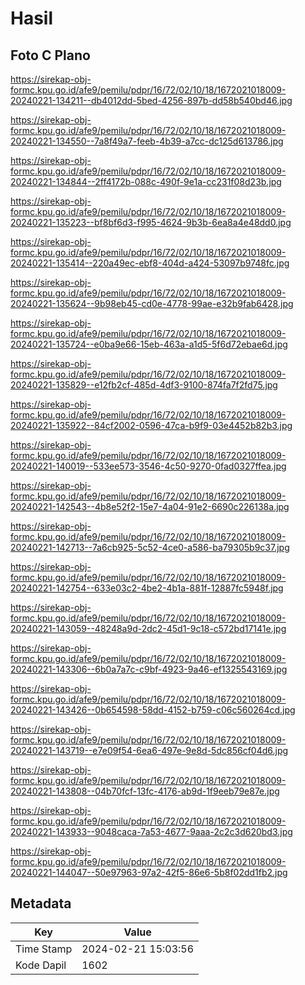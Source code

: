 # Hasil

## Foto C Plano

https://sirekap-obj-formc.kpu.go.id/afe9/pemilu/pdpr/16/72/02/10/18/1672021018009-20240221-134211--db4012dd-5bed-4256-897b-dd58b540bd46.jpg

https://sirekap-obj-formc.kpu.go.id/afe9/pemilu/pdpr/16/72/02/10/18/1672021018009-20240221-134550--7a8f49a7-feeb-4b39-a7cc-dc125d613786.jpg

https://sirekap-obj-formc.kpu.go.id/afe9/pemilu/pdpr/16/72/02/10/18/1672021018009-20240221-134844--2ff4172b-088c-490f-9e1a-cc231f08d23b.jpg

https://sirekap-obj-formc.kpu.go.id/afe9/pemilu/pdpr/16/72/02/10/18/1672021018009-20240221-135223--bf8bf6d3-f995-4624-9b3b-6ea8a4e48dd0.jpg

https://sirekap-obj-formc.kpu.go.id/afe9/pemilu/pdpr/16/72/02/10/18/1672021018009-20240221-135414--220a49ec-ebf8-404d-a424-53097b9748fc.jpg

https://sirekap-obj-formc.kpu.go.id/afe9/pemilu/pdpr/16/72/02/10/18/1672021018009-20240221-135624--9b98eb45-cd0e-4778-99ae-e32b9fab6428.jpg

https://sirekap-obj-formc.kpu.go.id/afe9/pemilu/pdpr/16/72/02/10/18/1672021018009-20240221-135724--e0ba9e66-15eb-463a-a1d5-5f6d72ebae6d.jpg

https://sirekap-obj-formc.kpu.go.id/afe9/pemilu/pdpr/16/72/02/10/18/1672021018009-20240221-135829--e12fb2cf-485d-4df3-9100-874fa7f2fd75.jpg

https://sirekap-obj-formc.kpu.go.id/afe9/pemilu/pdpr/16/72/02/10/18/1672021018009-20240221-135922--84cf2002-0596-47ca-b9f9-03e4452b82b3.jpg

https://sirekap-obj-formc.kpu.go.id/afe9/pemilu/pdpr/16/72/02/10/18/1672021018009-20240221-140019--533ee573-3546-4c50-9270-0fad0327ffea.jpg

https://sirekap-obj-formc.kpu.go.id/afe9/pemilu/pdpr/16/72/02/10/18/1672021018009-20240221-142543--4b8e52f2-15e7-4a04-91e2-6690c226138a.jpg

https://sirekap-obj-formc.kpu.go.id/afe9/pemilu/pdpr/16/72/02/10/18/1672021018009-20240221-142713--7a6cb925-5c52-4ce0-a586-ba79305b9c37.jpg

https://sirekap-obj-formc.kpu.go.id/afe9/pemilu/pdpr/16/72/02/10/18/1672021018009-20240221-142754--633e03c2-4be2-4b1a-881f-12887fc5948f.jpg

https://sirekap-obj-formc.kpu.go.id/afe9/pemilu/pdpr/16/72/02/10/18/1672021018009-20240221-143059--48248a9d-2dc2-45d1-9c18-c572bd17141e.jpg

https://sirekap-obj-formc.kpu.go.id/afe9/pemilu/pdpr/16/72/02/10/18/1672021018009-20240221-143306--6b0a7a7c-c9bf-4923-9a46-ef1325543169.jpg

https://sirekap-obj-formc.kpu.go.id/afe9/pemilu/pdpr/16/72/02/10/18/1672021018009-20240221-143426--0b654598-58dd-4152-b759-c06c560264cd.jpg

https://sirekap-obj-formc.kpu.go.id/afe9/pemilu/pdpr/16/72/02/10/18/1672021018009-20240221-143719--e7e09f54-6ea6-497e-9e8d-5dc856cf04d6.jpg

https://sirekap-obj-formc.kpu.go.id/afe9/pemilu/pdpr/16/72/02/10/18/1672021018009-20240221-143808--04b70fcf-13fc-4176-ab9d-1f9eeb79e87e.jpg

https://sirekap-obj-formc.kpu.go.id/afe9/pemilu/pdpr/16/72/02/10/18/1672021018009-20240221-143933--9048caca-7a53-4677-9aaa-2c2c3d620bd3.jpg

https://sirekap-obj-formc.kpu.go.id/afe9/pemilu/pdpr/16/72/02/10/18/1672021018009-20240221-144047--50e97963-97a2-42f5-86e6-5b8f02dd1fb2.jpg


## Metadata

| Key        | Value               |
| ---------- | ------------------- |
| Time Stamp | 2024-02-21 15:03:56 |
| Kode Dapil | 1602                |



